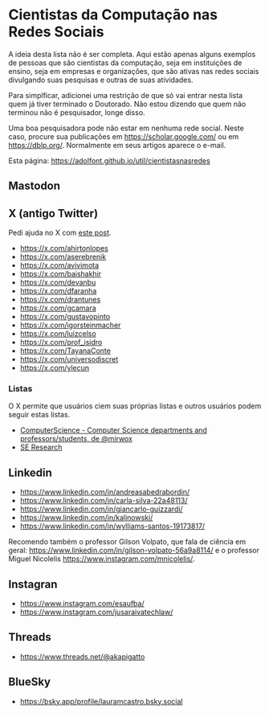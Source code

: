 # Cientistas da Computação nas Redes Sociais

A ideia desta lista não é ser completa. Aqui estão apenas alguns exemplos de pessoas que são cientistas da computação, seja em instituições de ensino, seja em empresas e organizações, que são ativas nas redes sociais divulgando suas pesquisas e outras de suas atividades.

Para simplficar, adicionei uma restrição de que só vai entrar nesta lista quem já tiver terminado o Doutorado. Não estou dizendo que quem não terminou não é pesquisador, longe disso.

Uma boa pesquisadora pode não estar em nenhuma rede social. Neste caso, procure sua publicações em <https://scholar.google.com/>  ou em <https://dblp.org/>. Normalmente em seus artigos aparece o e-mail.

Esta página: <https://adolfont.github.io/util/cientistasnasredes>

## Mastodon


## X (antigo Twitter)

Pedi ajuda no X com [este post](https://x.com/adolfont/status/1800633184356368545).

- <https://x.com/ahirtonlopes>
- <https://x.com/aserebrenik>
- <https://x.com/avivimota>
- <https://x.com/baishakhir>
- <https://x.com/devanbu>
- <https://x.com/dfaranha>
- <https://x.com/drantunes>
- <https://x.com/gcamara>
- <https://x.com/gustavopinto>
- <https://x.com/igorsteinmacher>
- <https://x.com/luizcelso>
- <https://x.com/prof_isidro>
- <https://x.com/TayanaConte>
- <https://x.com/universodiscret>
- <https://x.com/ylecun>

### Listas

O X permite que usuários ciem suas próprias listas e outros usuários podem seguir estas listas.

- [ComputerScience - Computer Science departments and professors/students, de @mirwox](https://x.com/i/lists/1293287165615648768)
- [SE Research](https://x.com/i/lists/743435617774739456)

## Linkedin


- <https://www.linkedin.com/in/andreasabedrabordin/>
- <https://www.linkedin.com/in/carla-silva-22a48113/>
- <https://www.linkedin.com/in/giancarlo-guizzardi/>
- <https://www.linkedin.com/in/kalinowski/>
- <https://www.linkedin.com/in/wylliams-santos-19173817/>

Recomendo também o professor Gilson Volpato, que fala de ciência em geral: <https://www.linkedin.com/in/gilson-volpato-56a9a8114/> e o professor Miguel Nicolelis <https://www.instagram.com/mnicolelis/>.

## Instagran

- <https://www.instagram.com/esaufba/>
- <https://www.instagram.com/jusaraivatechlaw/>

## Threads

- <https://www.threads.net/@akapigatto>


## BlueSky

- <https://bsky.app/profile/lauramcastro.bsky.social>


